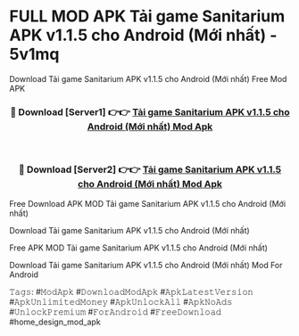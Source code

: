 # FULL MOD APK Tải game Sanitarium APK v1.1.5 cho Android (Mới nhất) - 5v1mq
Download Tải game Sanitarium APK v1.1.5 cho Android (Mới nhất) Free Mod APK

<div align="center">
<h3>🔴 Download [Server1] 👉👉 <a href="https://apk-comot.site?title=Tải_game_Sanitarium_APK_v1.1.5_cho_Android_(Mới_nhất)">Tải game Sanitarium APK v1.1.5 cho Android (Mới nhất) Mod Apk</a></h3><br>

<h3>🔴 Download [Server2] 👉👉 <a href="https://apk-comot.site?title=Tải_game_Sanitarium_APK_v1.1.5_cho_Android_(Mới_nhất)">Tải game Sanitarium APK v1.1.5 cho Android (Mới nhất) Mod Apk</a></h3>
</div>


Free Download APK MOD Tải game Sanitarium APK v1.1.5 cho Android (Mới nhất)

Download Tải game Sanitarium APK v1.1.5 cho Android (Mới nhất) 

Free APK MOD Tải game Sanitarium APK v1.1.5 cho Android (Mới nhất) 

Download Tải game Sanitarium APK v1.1.5 cho Android (Mới nhất) Mod For Android

𝚃𝚊𝚐𝚜: #𝙼𝚘𝚍𝙰𝚙𝚔 #𝙳𝚘𝚠𝚗𝚕𝚘𝚊𝚍𝙼𝚘𝚍𝙰𝚙𝚔 #𝙰𝚙𝚔𝙻𝚊𝚝𝚎𝚜𝚝𝚅𝚎𝚛𝚜𝚒𝚘𝚗 #𝙰𝚙𝚔𝚄𝚗𝚕𝚒𝚖𝚒𝚝𝚎𝚍𝙼𝚘𝚗𝚎𝚢 #𝙰𝚙𝚔𝚄𝚗𝚕𝚘𝚌𝚔𝙰𝚕𝚕 #𝙰𝚙𝚔𝙽𝚘𝙰𝚍𝚜 #𝚄𝚗𝚕𝚘𝚌𝚔𝙿𝚛𝚎𝚖𝚒𝚞𝚖 #𝙵𝚘𝚛𝙰𝚗𝚍𝚛𝚘𝚒𝚍 #𝙵𝚛𝚎𝚎𝙳𝚘𝚠𝚗𝚕𝚘𝚊𝚍 #home_design_mod_apk